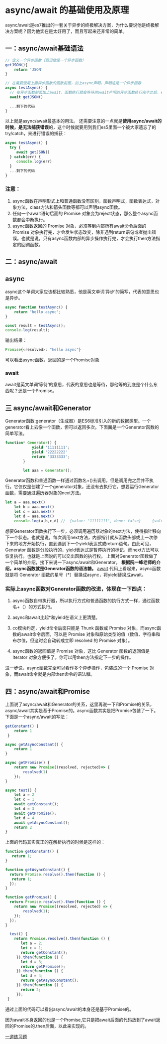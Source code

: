 # async/await 的基础使用及原理
async/await是es7推出的一套关于异步的终极解决方案，为什么要说他是终极解决方案呢？因为他实在是太好用了，而且写起来还非常的简单。
## 一：async/await基础语法
```js
// 定义一个异步函数（假设他是一个异步函数）
getJSON(){
    return 'JSON'
}

// 在需要使用上面异步函数的函数前面，加上async声明，声明这是一个异步函数
async testAsync() {
  // 在异步函数前面加上await，函数执行就会等待用await声明的异步函数执行完毕之后，在往下执行
  await getJSON()
  
  ...剩下的代码
}
```
以上就是async/await最基本的用法。
还需要注意的一点就是**使用async/await的时候，是无法捕获错误**的，这个时候就要用到我们es5里面一个被大家遗忘了的try/catch，来进行错误的捕获：
```js
async testAsync() {
  try {
     await getJSON()
  } catch(err) {
     console.log(err)
  }
  ...剩下的代码
}
```
### 注意：
1. async函数在声明形式上和普通函数没有区别，函数声明式，函数表达式，对象方法，class方法和箭头函数等都可以声明async函数。
2. 任何一个await语句后面的 Promise 对象变为reject状态，那么整个async函数都会中断执行。
3. async函数返回的 Promise 对象，必须等到内部所有await命令后面的 Promise 对象执行完，才会发生状态改变，除非遇到return语句或者抛出错误。也就是说，只有async函数内部的异步操作执行完，才会执行then方法指定的回调函数。

## 二：async/await
## async
async这个单词大家应该都比较熟悉，他是英文单词‘异步’的简写，代表的意思也是异步。
```js
async function testAsync() {
    return "hello async";
}

const result = testAsync();
console.log(result);
```
输出结果：
```js
Promise{<resolved>: "hello async"}
```
可以看出async函数，返回的是一个Promise对象
### await
await是英文单词‘等待’的意思，代表的意思也是等待，那他等的到底是个什么东西呢？还是一个Promise。

## 三 async/await和Generator
Generator函数:generator（生成器）是ES6标准引入的新的数据类型。一个generator看上去像一个函数，但可以返回多次。下面面是一个Generator函数的简单写法。
```js
function* Generator() {
            yield '11111111';
            yield '22222222'
            return '3333333';
        }

        let aaa = Generator();
```
Generator函数和普通函数一样通过函数名+()去调用，但是调用完之后并不执行。它仅仅是创建了一个generator对象，还没有去执行它。想要运行Generator函数，需要通过遍历器对象的next方法。
```js
let a = aaa.next()
    let b = aaa.next()
    let c = aaa.next()
    let d = aaa.next()
    console.log(a,b,c,d) //  {value: "11111111", done: false}     {value: "22222222", done: false}      {value: "3333333", done: true}     {...
```
想要Generator函数执行下一步，必须调用遍历器对象的next方法，使得指针移向下一个状态。也就是说，每次调用next方法，内部指针就从函数头部或上一次停下来的地方开始执行，直到遇到下一个yield表达式或return语句。由此可见，Generator 函数是分段执行的，yield表达式是暂停执行的标记，而next方法可以恢复执行。也就是上面说的可以交出函数的执行权。
上面对Generator函数做了一个简单的介绍，接下来说一下async/await和Generator。
**根据阮一峰老师的介绍，async函数就是Generator函数的语法糖。**
[await](./img/await.png)
代码上看起来，async函数就是将 Generator 函数的星号（*）替换成async，将yield替换成await。

### 实际上async函数对Generator函数的改进，体现在一下四点：

1. async函数自带执行器，所以执行方式和普通函数的执行方式一样，通过函数名+（）的方式执行。

2. async和await比起*和yield在语义上更清楚。

3. co模块约定，yield命令后面只能是 Thunk 函数或 Promise 对象，而async函数的await命令后面，可以是 Promise 对象和原始类型的值（数值、字符串和布尔值，但这时会自动转成立即 resolved 的 Promise 对象）。

4. async函数的返回值是 Promise 对象，这比 Generator 函数的返回值是 Iterator 对象方便多了。你可以用then方法指定下一步的操作。

进一步说，async函数完全可以看作多个异步操作，包装成的一个 Promise 对象，而await命令就是内部then命令的语法糖。


## 四：async/await和Promise
上面说了async/await和Generator的关系，这里再说一下和Promise的关系，async/await其实是基于Promise的。async函数其实是把Promise包装了一下。
下面是一个async/await的写法：
```js
getConstant() {
    return 1
 }

async getAsyncConstant() { 
    return 1
}

async getPromise() {
    return new Promise((resolved, rejected)=> {
        resolved(1)
    });
}

async test() {
    let a = 2
    let c = 1
    await getConstant();
    let d = 3
    await getPromise();
    let d = 4
    await getAsyncConstant();
    return 2
}
```
上面的代码其实真正的在解析执行的时候是这样的：
```js
function getConstant() {
   return 1;
}

function getAsyncConstant() {
  return Promise.resolve().then(function () {
   return 1;
  });
}

function getPromise() {
  return Promise.resolve().then(function () {
    return new Promise((resolved, rejected) => {
        resolved(1);
    });
  });
}

  test() {
    return Promise.resolve().then(function () {
       let a = 2;
       let c = 1;
       return getConstant();
     }).then(function () {
       let d = 3;
       return getPromise();
     }).then(function () {
       let d = 4;
       return getAsyncConstant();
     }).then(function () {
       return 2;
     });
 }
 ```
通过上面的代码可以看出async/await的本身还是基于Promise的。

因为await本身返回的也是一个Promise,它只是把await后面的代码放到了await返回的Promise的.then后面，以此来实现的。

[一道练习题](./question.md)